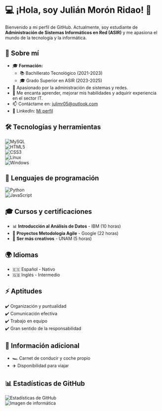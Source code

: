# 💻 ¡Hola, soy Julián Morón Ridao! 🚀  

Bienvenido a mi perfil de GitHub. Actualmente, soy estudiante de **Administración de Sistemas Informáticos en Red (ASIR)** y me apasiona el mundo de la tecnología y la informática.  

## 📌 Sobre mí  
- 🎓 **Formación:**  
  - 📚 Bachillerato Tecnológico (2021-2023)  
  - 🎓 Grado Superior en ASIR (2023-2025)  
- 💼 Apasionado por la administración de sistemas y redes.  
- 🚀 Me encanta aprender, mejorar mis habilidades y adquirir experiencia en el sector IT.  
- 📫 Contáctame en: [julimr05@outlook.com](mailto:julimr05@outlook.com)  
- 🔗 LinkedIn: [Mi perfil](https://www.linkedin.com/in/julián-morón-ridao)  

## 🛠 Tecnologías y herramientas  
![MySQL](https://img.shields.io/badge/MySQL-4479A1?style=flat&logo=mysql&logoColor=white)  
![HTML5](https://img.shields.io/badge/HTML5-E34F26?style=flat&logo=html5&logoColor=white)  
![CSS3](https://img.shields.io/badge/CSS3-1572B6?style=flat&logo=css3&logoColor=white)  
![Linux](https://img.shields.io/badge/Linux-FCC624?style=flat&logo=linux&logoColor=black)  
![Windows](https://img.shields.io/badge/Windows-0078D6?style=flat&logo=windows&logoColor=white)  

## 📌 Lenguajes de programación  
![Python](https://img.shields.io/badge/Python-3776AB?style=flat&logo=python&logoColor=white)  
![JavaScript](https://img.shields.io/badge/JavaScript-F7DF1E?style=flat&logo=javascript&logoColor=black)  

## 🎓 Cursos y certificaciones  
- 📊 **Introducción al Análisis de Datos** - IBM (10 horas)  
- 🚀 **Proyectos Metodología Agile** - Google (22 horas)  
- 🎨 **Ser más creativos** - UNAM (5 horas)  

## 🌍 Idiomas  
- 🇪🇸 Español - Nativo  
- 🇬🇧 Inglés - Intermedio  

## ⚡ Aptitudes  
✔️ Organización y puntualidad  
✔️ Comunicación efectiva  
✔️ Trabajo en equipo  
✔️ Gran sentido de la responsabilidad  

## 🚗 Información adicional  
- 🏎️ Carnet de conducir y coche propio  
- ✈️ Disponibilidad para viajar  

## 📊 Estadísticas de GitHub  
![Estadísticas de GitHub](https://github-readme-stats.vercel.app/api?username=julimr05&show_icons=true&theme=radical)  
![Imagen de informática](https://upload.wikimedia.org/wikipedia/commons/6/6a/Internet_map_1024.jpg)




<!--
**Julianmoronr/Julianmoronr** is a ✨ _special_ ✨ repository because its `README.md` (this file) appears on your GitHub profile.

Here are some ideas to get you started:

- 🔭 I’m currently working on ...
- 🌱 I’m currently learning ...
- 👯 I’m looking to collaborate on ...
- 🤔 I’m looking for help with ...
- 💬 Ask me about ...
- 📫 How to reach me: ...
- 😄 Pronouns: ...
- ⚡ Fun fact: ...
-->
